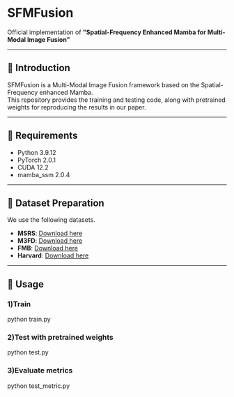 # SFMFusion

Official implementation of **"Spatial-Frequency Enhanced Mamba for Multi-Modal Image Fusion"**

---

## 📌 Introduction
SFMFusion is a Multi-Modal Image Fusion framework based on the Spatial-Frequency enhanced Mamba.  
This repository provides the training and testing code, along with pretrained weights for reproducing the results in our paper.

---

## 🔧 Requirements
- Python 3.9.12
- PyTorch 2.0.1
- CUDA 12.2
- mamba_ssm 2.0.4

---

## 📂 Dataset Preparation
We use the following datasets.
- **MSRS**: [Download here](https://github.com/Linfeng-Tang/MSRS)
- **M3FD**: [Download here](https://github.com/JinyuanLiu-CV/TarDAL)  
- **FMB**: [Download here](https://github.com/JinyuanLiu-CV/SegMiF) 
- **Harvard**: [Download here](https://www.med.harvard.edu/AANLIB/home.html) 

---

## 🚀 Usage
### 1)Train
python train.py
### 2)Test with pretrained weights
python test.py
### 3)Evaluate metrics
python test_metric.py
